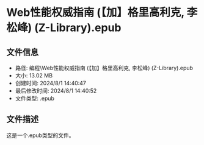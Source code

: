 ﻿# Web性能权威指南 (【加】格里高利克, 李松峰) (Z-Library).epub

## 文件信息
- 路径: 编程\Web性能权威指南 (【加】格里高利克, 李松峰) (Z-Library).epub
- 大小: 13.02 MB
- 创建时间: 2024/8/1 14:40:47
- 最后修改时间: 2024/8/1 14:40:52
- 文件类型: .epub

## 文件描述
这是一个.epub类型的文件。


